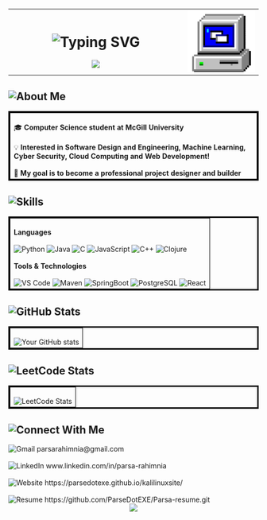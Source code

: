 <table width="100%">
  <tr>
    <td width="70%">
      <h1 align="center">
        <img src="https://readme-typing-svg.herokuapp.com?font=Fira+Code&size=28&pause=1000&color=32CD32&center=true&vCenter=true&width=600&lines=Hi+my+name+is+Parsa+Rahimnia!" alt="Typing SVG" />
      </h1>
      <div align="center">
        <img src="https://github.com/TheDudeThatCode/TheDudeThatCode/blob/master/Assets/Mario_Hello_Big.gif" width="30">
      </div>
    </td>
    <td width="30%" align="right">
      <img src="https://github.com/TheDudeThatCode/TheDudeThatCode/blob/master/Assets/PC.gif" width="200">
    </td>
  </tr>
</table>

## <img src="https://readme-typing-svg.herokuapp.com?font=Fira+Code&size=24&pause=1000&color=36BCF7&center=true&vCenter=true&width=200&lines=About+Me" alt="About Me" />

<div align="left">
  <table border="3" style="border-color: black; border-style: solid;">
    <tr>
      <td>
        <br>
        🎓 <strong>Computer Science student at McGill University</strong>
        <br><br>
        💡 <strong>Interested in Software Design and Engineering, Machine Learning, Cyber Security, Cloud Computing and Web Development!</strong>
        <br><br>
        🎯 <strong>My goal is to become a professional project designer and builder</strong>
        <br>
      </td>
    </tr>
  </table>
</div>

## <img src="https://readme-typing-svg.herokuapp.com?font=Fira+Code&size=24&pause=1000&color=32CD32&center=true&vCenter=true&width=200&lines=Skills" alt="Skills" />

<div align="left">
  <table border="3" style="border-color: black; border-style: solid;">
    <tr>
      <td>
        <br>
        <strong>Languages</strong>
        <br><br>
        <img src="https://img.shields.io/badge/-Python-3776AB?style=flat-square&logo=Python&logoColor=white" alt="Python">
        <img src="https://img.shields.io/badge/Java-ED8B00?style=flat-square&logo=openjdk&logoColor=white" alt="Java">
        <img src="https://img.shields.io/badge/-C-A8B9CC?style=flat-square&logo=C&logoColor=black" alt="C">
        <img src="https://img.shields.io/badge/-JavaScript-F7DF1E?style=flat-square&logo=javascript&logoColor=black" alt="JavaScript">
        <img src="https://img.shields.io/badge/-C++-00599C?style=flat-square&logo=cplusplus&logoColor=white" alt="C++">
        <img src="https://img.shields.io/badge/-Clojure-5881D8?style=flat-square&logo=clojure&logoColor=white" alt="Clojure">
        <br><br>
        <strong>Tools & Technologies</strong>
        <br><br>
        <img src="https://img.shields.io/badge/-VS%20Code-007ACC?style=flat-square&logo=Visual-Studio-Code&logoColor=white" alt="VS Code">
        <img src="https://img.shields.io/badge/-Maven-C71A36?style=flat-square&logo=apachemaven&logoColor=white" alt="Maven">
        <img src="https://img.shields.io/badge/-Spring_Boot-6DB33F?style=flat-square&logo=springboot&logoColor=white" alt="SpringBoot">
        <img src="https://img.shields.io/badge/PostgreSQL-336791?style=flat-square&logo=postgresql&logoColor=white" alt="PostgreSQL">
        <img src="https://img.shields.io/badge/-React-61DAFB?style=flat-square&logo=react&logoColor=black" alt="React">
        <br>
      </td>
    </tr>
  </table>
</div>

## <img src="https://readme-typing-svg.herokuapp.com?font=Fira+Code&size=24&pause=1000&color=32CD32&center=true&vCenter=true&width=250&lines=GitHub+Stats" alt="GitHub Stats" />

<div align="center">
  <table border="3" style="border-color: black; border-style: solid;">
    <tr>
      <td align="center">
        <br>
        <img src="https://github-readme-stats.vercel.app/api?username=ParseDotEXE&show_icons=true&theme=tokyonight" alt="Your GitHub stats">
        <br>
      </td>
    </tr>
  </table>
</div>

## <img src="https://readme-typing-svg.herokuapp.com?font=Fira+Code&size=24&pause=1000&color=36BCF7&center=true&vCenter=true&width=250&lines=LeetCode+Stats" alt="LeetCode Stats" />

<div align="center">
  <table border="3" style="border-color: black; border-style: solid;">
    <tr>
      <td align="center">
        <br>
        <img src="https://leetcard.jacoblin.cool/ParseDotEXE?theme=chartreuse&font=Fuzzy%20Bubbles&ext=heatmap" alt="LeetCode Stats">
        <br>
      </td>
    </tr>
  </table>
</div>

## <img src="https://readme-typing-svg.herokuapp.com?font=Fira+Code&size=24&pause=1000&color=32CD32&center=true&vCenter=true&width=300&lines=Connect+With+Me" alt="Connect With Me" />

<div align="left">
  <img src="https://img.shields.io/badge/Gmail-D14836?style=for-the-badge&logo=gmail&logoColor=white" alt="Gmail"> parsarahimnia@gmail.com
  <br><br>
  <img src="https://img.shields.io/badge/LinkedIn-0077B5?style=for-the-badge&logo=linkedin&logoColor=white" alt="LinkedIn"> www.linkedin.com/in/parsa-rahimnia
  <br><br>
  <img src="https://img.shields.io/badge/Website-000000?style=for-the-badge&logo=About.me&logoColor=white" alt="Website"> https://parsedotexe.github.io/kalilinuxsite/
  <br><br>
  <img src="https://img.shields.io/badge/Resume-4285F4?style=for-the-badge&logo=read-the-docs&logoColor=white" alt="Resume"> https://github.com/ParseDotEXE/Parsa-resume.git
</div>

<div align="center">
  <img src="https://i.pinimg.com/originals/68/43/cc/6843cc365df18febde115bc70eb15290.gif" style="max-width: 100%; height: auto;">
</div>
